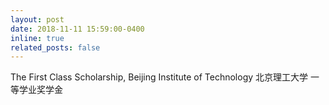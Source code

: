 ```yaml
---
layout: post
date: 2018-11-11 15:59:00-0400
inline: true
related_posts: false
---
```


The First Class Scholarship, Beijing Institute of Technology
北京理工大学 一等学业奖学金
